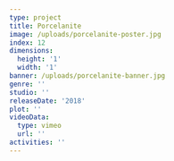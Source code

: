 ```yaml
---
type: project
title: Porcelanite
image: /uploads/porcelanite-poster.jpg
index: 12
dimensions:
  height: '1'
  width: '1'
banner: /uploads/porcelanite-banner.jpg
genre: ''
studio: ''
releaseDate: '2018'
plot: ''
videoData:
  type: vimeo
  url: ''
activities: ''
---
```



